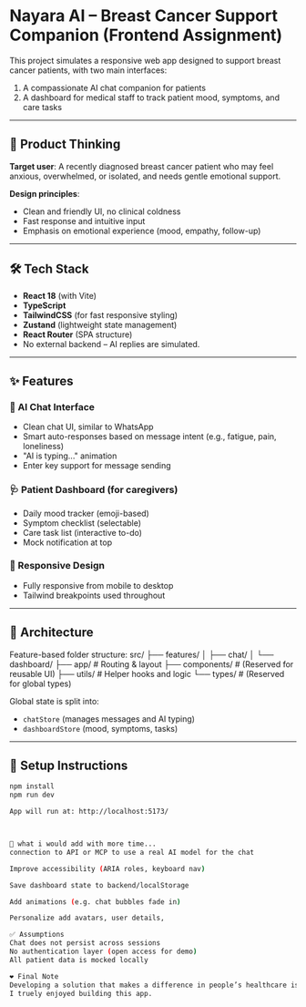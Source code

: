 # Nayara AI – Breast Cancer Support Companion (Frontend Assignment)

This project simulates a responsive web app designed to support breast cancer patients, with two main interfaces:
1. A compassionate AI chat companion for patients
2. A dashboard for medical staff to track patient mood, symptoms, and care tasks

---

## 🧠 Product Thinking

**Target user**: A recently diagnosed breast cancer patient who may feel anxious, overwhelmed, or isolated, and needs gentle emotional support.

**Design principles**:
- Clean and friendly UI, no clinical coldness
- Fast response and intuitive input
- Emphasis on emotional experience (mood, empathy, follow-up)

---

## 🛠 Tech Stack

- **React 18** (with Vite)
- **TypeScript**
- **TailwindCSS** (for fast responsive styling)
- **Zustand** (lightweight state management)
- **React Router** (SPA structure)
- No external backend – AI replies are simulated.

---

## ✨ Features

### 💬 AI Chat Interface
- Clean chat UI, similar to WhatsApp
- Smart auto-responses based on message intent (e.g., fatigue, pain, loneliness)
- "AI is typing..." animation
- Enter key support for message sending

### 🩺 Patient Dashboard (for caregivers)
- Daily mood tracker (emoji-based)
- Symptom checklist (selectable)
- Care task list (interactive to-do)
- Mock notification at top

### 📱 Responsive Design
- Fully responsive from mobile to desktop
- Tailwind breakpoints used throughout

---

## 🧩 Architecture

Feature-based folder structure:
  src/
  ├── features/
  │ ├── chat/
  │ └── dashboard/
  ├── app/                # Routing & layout
  ├── components/         # (Reserved for reusable UI)
  ├── utils/              # Helper hooks and logic
  └── types/              # (Reserved for global types)


Global state is split into:
- `chatStore` (manages messages and AI typing)
- `dashboardStore` (mood, symptoms, tasks)

---

## 🚀 Setup Instructions

```bash
npm install
npm run dev

App will run at: http://localhost:5173/



🤔 what i would add with more time...
connection to API or MCP to use a real AI model for the chat

Improve accessibility (ARIA roles, keyboard nav)

Save dashboard state to backend/localStorage

Add animations (e.g. chat bubbles fade in)

Personalize add avatars, user details, 

✅ Assumptions
Chat does not persist across sessions
No authentication layer (open access for demo)
All patient data is mocked locally

❤️ Final Note
Developing a solution that makes a difference in people’s healthcare is a privilege to me.
I truely enjoyed building this app.
